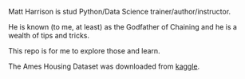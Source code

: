 Matt Harrison is stud Python/Data Science trainer/author/instructor.

He is known (to me, at least) as the Godfather of Chaining and he is a wealth of tips and tricks.

This repo is for me to explore those and learn.

The Ames Housing Dataset was downloaded from [kaggle](https://www.kaggle.com/datasets/prevek18/ames-housing-dataset/versions/1?resource=download).